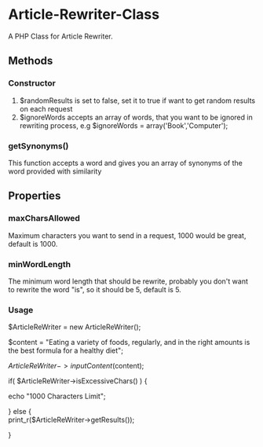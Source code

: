 # Article-Rewriter-Class
A PHP Class for Article Rewriter.

## Methods

### Constructor
1. $randomResults is set to false, set it to true if want to get random results on each request
2. $ignoreWords accepts an array of words, that you want to be ignored in rewriting process, e.g $ignoreWords = array('Book','Computer');


### getSynonyms()

This function accepts a word and gives you an array of synonyms of the word provided with similarity

## Properties

### maxCharsAllowed

Maximum characters you want to send in a request, 1000 would be great, default is 1000.

### minWordLength

The minimum word length that should be rewrite, probably you don't want to rewrite the word "is", so it should be 5, default is 5.

### Usage

$ArticleReWriter = new ArticleReWriter();

$content = "Eating a variety of foods, regularly, and in the right amounts is the best formula for a healthy diet";

$ArticleReWriter->inputContent($content);

if( $ArticleReWriter->isExcessiveChars() )
{
	
  echo "1000 Characters Limit";
  
} else {	
print_r($ArticleReWriter->getResults());

}


